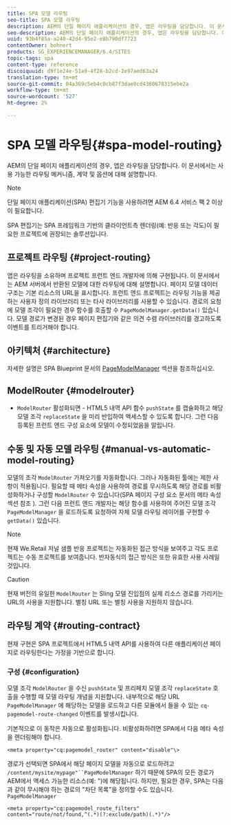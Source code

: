 ```yaml
---
title: SPA 모델 라우팅
seo-title: SPA 모델 라우팅
description: AEM의 단일 페이지 애플리케이션의 경우, 앱은 라우팅을 담당합니다. 이 문서에서는 사용 가능한 라우팅 메커니즘, 계약 및 옵션에 대해 설명합니다.
seo-description: AEM의 단일 페이지 애플리케이션의 경우, 앱은 라우팅을 담당합니다. 이 문서에서는 사용 가능한 라우팅 메커니즘, 계약 및 옵션에 대해 설명합니다.
uuid: 93b4f85a-a240-42d4-95e2-e8b790df7723
contentOwner: bohnert
products: SG_EXPERIENCEMANAGER/6.4/SITES
topic-tags: spa
content-type: reference
discoiquuid: d9f1e24e-51a9-4f28-b2cd-2e97aed63a24
translation-type: tm+mt
source-git-commit: 04a369c5eb4c0cb87f3dae8cd4360678315ebe2a
workflow-type: tm+mt
source-wordcount: '527'
ht-degree: 2%

---
```



# SPA 모델 라우팅{#spa-model-routing}

AEM의 단일 페이지 애플리케이션의 경우, 앱은 라우팅을 담당합니다. 이 문서에서는 사용 가능한 라우팅 메커니즘, 계약 및 옵션에 대해 설명합니다.

>[!NOTE]
>
>단일 페이지 애플리케이션(SPA) 편집기 기능을 사용하려면 AEM 6.4 서비스 팩 2 이상이 필요합니다.
>
>SPA 편집기는 SPA 프레임워크 기반의 클라이언트측 렌더링(예: 반응 또는 각도)이 필요한 프로젝트에 권장되는 솔루션입니다.

## 프로젝트 라우팅 {#project-routing}

앱은 라우팅을 소유하며 프로젝트 프런트 엔드 개발자에 의해 구현됩니다. 이 문서에서는 AEM 서버에서 반환된 모델에 대한 라우팅에 대해 설명합니다. 페이지 모델 데이터 구조는 기본 리소스의 URL을 표시합니다. 프런트 엔드 프로젝트는 라우팅 기능을 제공하는 사용자 정의 라이브러리 또는 타사 라이브러리를 사용할 수 있습니다. 경로의 요청에 모델 조각이 필요한 경우 함수를 호출할 수 `PageModelManager.getData()` 있습니다. 모델 경로가 변경된 경우 페이지 편집기와 같은 의견 수렴 라이브러리를 경고하도록 이벤트를 트리거해야 합니다.

## 아키텍처 {#architecture}

자세한 설명은 SPA Blueprint 문서의 [PageModelManager](/help/sites-developing/spa-blueprint.md#pagemodelmanager) 섹션을 참조하십시오.

## ModelRouter {#modelrouter}

- `ModelRouter` 활성화되면 - HTML5 내역 API 함수 `pushState` 를 캡슐화하고 해당 모델 조각 `replaceState` 을 미리 반입하여 액세스할 수 있도록 합니다. 그런 다음 등록된 프런트 엔드 구성 요소에 모델이 수정되었음을 알립니다.

## 수동 및 자동 모델 라우팅 {#manual-vs-automatic-model-routing}

모델의 조각 `ModelRouter` 가져오기를 자동화합니다. 그러나 자동화된 툴에는 제한 사항이 적용됩니다. 필요할 때 메타 속성을 사용하여 경로를 무시하도록 해당 경로를 비활성화하거나 구성할 `ModelRouter` 수 있습니다(SPA 페이지 구성 요소 문서의 메타 속성 섹션 참조 [](/help/sites-developing/spa-page-component.md) ). 그런 다음 프런트 엔드 개발자는 해당 함수를 사용하여 주어진 모델 조각 `PageModelManager` 을 로드하도록 요청하여 자체 모델 라우팅 레이어를 구현할 수 `getData()` 있습니다.

>[!NOTE]
>
>현재 We.Retail 저널 샘플 반응 프로젝트는 자동화된 접근 방식을 보여주고 각도 프로젝트는 수동 프로젝트를 보여줍니다. 반자동식의 접근 방식은 또한 유효한 사용 사례일 것입니다.

>[!CAUTION]
>
>현재 버전의 유일한 `ModelRouter` 는 Sling 모델 진입점의 실제 리소스 경로를 가리키는 URL의 사용을 지원합니다. 별칭 URL 또는 별칭 사용을 지원하지 않습니다.

## 라우팅 계약 {#routing-contract}

현재 구현은 SPA 프로젝트에서 HTML5 내역 API를 사용하여 다른 애플리케이션 페이지로 라우팅한다는 가정을 기반으로 합니다.

### 구성 {#configuration}

모델 조각 `ModelRouter` 을 수신 `pushState` 및 프리페치 모델 조각 `replaceState` 호출을 수행할 때 모델 라우팅 개념을 지원합니다. 내부적으로 해당 URL `PageModelManager` 에 해당하는 모델을 로드하고 다른 모듈에서 들을 수 있는 `cq-pagemodel-route-changed` 이벤트를 발생시킵니다.

기본적으로 이 동작은 자동으로 활성화됩니다. 비활성화하려면 SPA에서 다음 메타 속성을 렌더링해야 합니다.

```
<meta property="cq:pagemodel_router" content="disable"\>
```

경로가 선택되면 SPA에서 해당 페이지 모델을 자동으로 로드하려고 `/content/mysite/mypage"``PageModelManager` 하기 때문에 SPA의 모든 경로가 AEM에서 액세스 가능한 리소스(예: &quot;)에 해당됩니다. 하지만, 필요한 경우, SPA는 다음과 같이 무시해야 하는 경로의 &quot;차단 목록&quot;을 정의할 수도 있습니다. `PageModelManager`

```
<meta property="cq:pagemodel_route_filters" content="route/not/found,^(.*)(?:exclude/path)(.*)"/>
```
